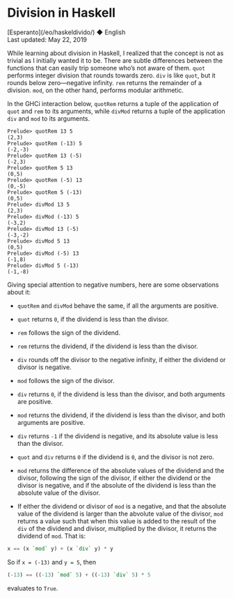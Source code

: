 Division in Haskell
===================

<div class="center">[Esperanto](/eo/haskeldivido/) ◆ English</div>
<div class="center">Last updated: May 22, 2019</div>

While learning about division in Haskell, I realized that the concept is not as trivial as I
initially wanted it to be. There are subtle differences between the functions that can easily trip
someone who’s not aware of them. `quot` performs integer division that rounds towards zero. `div` is
like `quot`, but it rounds below zero—negative infinity. `rem` returns the remainder of a
division. `mod`, on the other hand, performs modular arithmetic.

In the GHCi interaction below, `quotRem` returns a tuple of the application of `quot` and `rem` to its
arguments, while `divMod` returns a tuple of the application `div` and `mod` to its arguments.

```
Prelude> quotRem 13 5
(2,3)
Prelude> quotRem (-13) 5
(-2,-3)
Prelude> quotRem 13 (-5)
(-2,3)
Prelude> quotRem 5 13
(0,5)
Prelude> quotRem (-5) 13
(0,-5)
Prelude> quotRem 5 (-13)
(0,5)
Prelude> divMod 13 5
(2,3)
Prelude> divMod (-13) 5
(-3,2)
Prelude> divMod 13 (-5)
(-3,-2)
Prelude> divMod 5 13
(0,5)
Prelude> divMod (-5) 13
(-1,8)
Prelude> divMod 5 (-13)
(-1,-8)
```

Giving special attention to negative numbers, here are some observations about it:

- `quotRem` and `divMod` behave the same, if all the arguments are positive.

- `quot` returns `0`, if the dividend is less than the divisor.

- `rem` follows the sign of the dividend.

- `rem` returns the dividend, if the dividend is less than the divisor.

- `div` rounds off the divisor to the negative infinity, if either the dividend
  or divisor is negative.

- `mod` follows the sign of the divisor.

- `div` returns `0`, if the dividend is less than the divisor, and both
  arguments are positive.

- `mod` returns the dividend, if the dividend is less than the divisor, and both
  arguments are positive.

- `div` returns `-1` if the dividend is negative, and its absolute value is less
  than the divisor.

- `quot` and `div` returns `0` if the dividend is `0`, and the divisor is not
  zero.

- `mod` returns the difference of the absolute values of the dividend and the
  divisor, following the sign of the divisor, if either the dividend or the
  divisor is negative, and if the absolute of the dividend is less than the
  absolute value of the divisor.

- If either the dividend or divisor of `mod` is a negative, and that the
  absolute value of the dividend is larger than the abvolute value of the
  divisor, `mod` returns a value such that when this value is added to the
  result of the `div` of the dividend and divisor, multiplied by the divisor, it
  returns the dividend of `mod`. That is:
```haskell
x == (x `mod` y) + (x `div` y) * y
```
So if `x = (-13)` and `y = 5`, then
```haskell
(-13) == ((-13) `mod` 5) + ((-13) `div` 5) * 5
```
evaluates to `True`.
